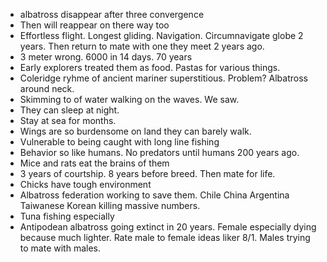 - albatross disappear after three convergence
- Then will reappear on there way too
- Effortless flight. Longest gliding. Navigation. Circumnavigate globe 2 years. Then return to mate with one they meet 2 years ago. 
- 3 meter wrong. 6000 in 14 days. 70 years
- Early explorers treated them as food. Pastas for various things.
- Coleridge ryhme of ancient mariner superstitious. Problem? Albatross around neck. 
- Skimming to of water walking on the waves. We saw. 
- They can sleep at night. 
- Stay at sea for months. 
- Wings are so burdensome on land they can barely walk. 
- Vulnerable to being caught with long line fishing
- Behavior so like humans. No predators until humans 200 years ago. 
- Mice and rats eat the brains of them
- 3 years of courtship. 8 years before breed. Then mate for life. 
- Chicks have tough environment
- Albatross federation working to save them. Chile China Argentina Taiwanese Korean killing massive numbers. 
- Tuna fishing especially
- Antipodean albatross going extinct in 20 years. Female especially dying because much lighter. Rate male to female ideas liker 8/1. Males trying to mate with males. 